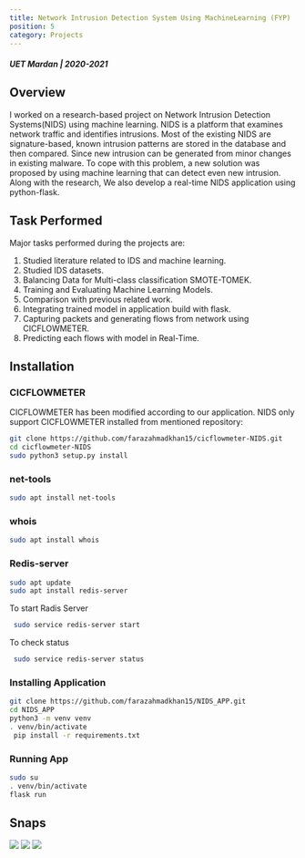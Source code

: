 ```yaml
---
title: Network Intrusion Detection System Using MachineLearning (FYP)
position: 5
category: Projects
---
```


##### UET Mardan | 2020-2021

<cta-button text="GitHub" link="https://github.com/farazahmadkhan15/NIDS_APP">
</cta-button>

<cta-button text="Draft Paper" link="https://drive.google.com/file/d/1nDl880ZMD_wg15fBSch-i1eifrLqw_2e/view?usp=sharing">
</cta-button>

## Overview

I worked on a research-based project on Network Intrusion Detection Systems(NIDS) using machine learning. NIDS is a platform that examines network traffic and identifies intrusions. Most of the existing NIDS are signature-based, known intrusion patterns are stored in the database and then compared. Since new intrusion can be generated from minor changes in existing malware. To cope with this problem, a new solution was proposed by using machine learning that can detect even new intrusion. Along with the research, We also develop a real-time NIDS application using python-flask.

## Task Performed

Major tasks performed during the projects are:

1. Studied literature related to IDS and machine learning.
2. Studied IDS datasets.
3. Balancing Data for Multi-class classification SMOTE-TOMEK.
4. Training and Evaluating Machine Learning Models.
5. Comparison with previous related work.
6. Integrating trained model in application build with flask.
7. Capturing packets and generating flows from network using CICFLOWMETER.
8. Predicting each flows with model in Real-Time.

## Installation

### CICFLOWMETER

CICFLOWMETER has been modified according to our application. NIDS only support
CICFLOWMETER installed from mentioned repository:

```sh
git clone https://github.com/farazahmadkhan15/cicflowmeter-NIDS.git
cd cicflowmeter-NIDS
sudo python3 setup.py install
```

### net-tools

```sh
sudo apt install net-tools
```

### whois

```sh
sudo apt install whois
```

### Redis-server

```sh
sudo apt update
sudo apt install redis-server
```

To start Radis Server

```sh
 sudo service redis-server start
```

To check status

```sh
 sudo service redis-server status
```

### Installing Application

```sh
git clone https://github.com/farazahmadkhan15/NIDS_APP.git
cd NIDS_APP
python3 -m venv venv
. venv/bin/activate
 pip install -r requirements.txt
```

### Running App

```sh
sudo su
. venv/bin/activate
flask run
```

## Snaps

<img src="nids/home.png" >
<img src="nids/index.png" >
<img src="nids/ip.png" >
